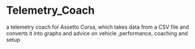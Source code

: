 # Telemetry_Coach
a telemetry coach for Assetto Corsa, which takes data from a CSV file and converts it into graphs and advice on vehicle ,performance, coaching and setup
